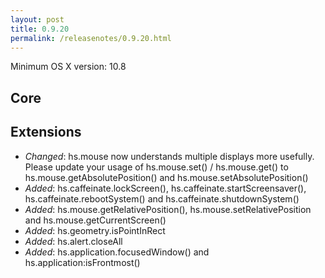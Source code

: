```yaml
---
layout: post
title: 0.9.20
permalink: /releasenotes/0.9.20.html
---
```


Minimum OS X version: 10.8

## Core

## Extensions
 * *Changed*: hs.mouse now understands multiple displays more usefully. Please update your usage of hs.mouse.set() / hs.mouse.get() to hs.mouse.getAbsolutePosition() and hs.mouse.setAbsolutePosition()
 * *Added*: hs.caffeinate.lockScreen(), hs.caffeinate.startScreensaver(), hs.caffeinate.rebootSystem() and hs.caffeinate.shutdownSystem()
 * *Added*: hs.mouse.getRelativePosition(), hs.mouse.setRelativePosition and hs.mouse.getCurrentScreen()
 * *Added*: hs.geometry.isPointInRect
 * *Added*: hs.alert.closeAll
 * *Added*: hs.application.focusedWindow() and hs.application:isFrontmost()
